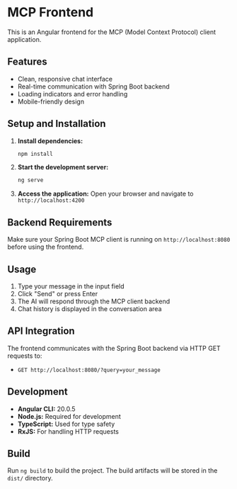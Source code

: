 # MCP Frontend

This is an Angular frontend for the MCP (Model Context Protocol) client application.

## Features

- Clean, responsive chat interface
- Real-time communication with Spring Boot backend
- Loading indicators and error handling
- Mobile-friendly design

## Setup and Installation

1. **Install dependencies:**
   ```bash
   npm install
   ```

2. **Start the development server:**
   ```bash
   ng serve
   ```

3. **Access the application:**
   Open your browser and navigate to `http://localhost:4200`

## Backend Requirements

Make sure your Spring Boot MCP client is running on `http://localhost:8080` before using the frontend.

## Usage

1. Type your message in the input field
2. Click "Send" or press Enter
3. The AI will respond through the MCP client backend
4. Chat history is displayed in the conversation area

## API Integration

The frontend communicates with the Spring Boot backend via HTTP GET requests to:
- `GET http://localhost:8080/?query=your_message`

## Development

- **Angular CLI:** 20.0.5
- **Node.js:** Required for development
- **TypeScript:** Used for type safety
- **RxJS:** For handling HTTP requests

## Build

Run `ng build` to build the project. The build artifacts will be stored in the `dist/` directory.
